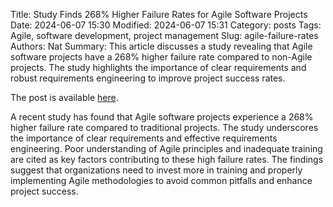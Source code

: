 Title: Study Finds 268% Higher Failure Rates for Agile Software Projects
Date: 2024-06-07 15:30
Modified: 2024-06-07 15:31
Category: posts
Tags: Agile, software development, project management
Slug: agile-failure-rates
Authors: Nat
Summary: This article discusses a study revealing that Agile software projects have a 268% higher failure rate compared to non-Agile projects. The study highlights the importance of clear requirements and robust requirements engineering to improve project success rates.

The post is available [here](https://www.theregister.com/2024/06/05/agile_failure_rates).

A recent study has found that Agile software projects experience a 268% higher
failure rate compared to traditional projects. The study underscores the
importance of clear requirements and effective requirements engineering. Poor
understanding of Agile principles and inadequate training are cited as key
factors contributing to these high failure rates. The findings suggest that
organizations need to invest more in training and properly implementing Agile
methodologies to avoid common pitfalls and enhance project success.


